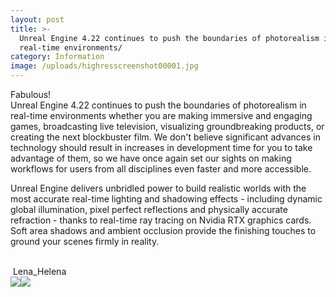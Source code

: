 ```yaml
---
layout: post
title: >-
  Unreal Engine 4.22 continues to push the boundaries of photorealism in
  real-time environments/
category: Information
image: /uploads/highresscreenshot00001.jpg
---
```


Fabulous\!<br>Unreal Engine 4.22 continues to push the boundaries of photorealism in real-time environments whether you are making immersive and engaging games, broadcasting live television, visualizing groundbreaking products, or creating the next blockbuster film. We don't believe significant advances in technology should result in increases in development time for you to take advantage of them, so we have once again set our sights on making workflows for users from all disciplines even faster and more accessible.

Unreal Engine delivers unbridled power to build realistic worlds with the most accurate real-time lighting and shadowing effects - including dynamic global illumination, pixel perfect reflections and physically accurate refraction - thanks to real-time ray tracing on Nvidia RTX graphics cards. Soft area shadows and ambient occlusion provide the finishing touches to ground your scenes firmly in reality.

&nbsp; &nbsp; &nbsp; &nbsp; &nbsp; &nbsp; &nbsp; &nbsp; &nbsp; &nbsp; &nbsp; &nbsp; &nbsp; &nbsp; &nbsp; &nbsp; &nbsp; &nbsp; &nbsp; &nbsp; &nbsp; &nbsp; &nbsp; &nbsp; &nbsp; &nbsp; &nbsp; &nbsp; &nbsp; &nbsp; &nbsp; &nbsp; &nbsp; &nbsp; &nbsp; &nbsp; &nbsp; &nbsp; &nbsp; &nbsp; &nbsp; &nbsp; &nbsp; &nbsp; &nbsp; &nbsp; &nbsp; &nbsp; &nbsp; &nbsp; &nbsp; &nbsp; &nbsp; &nbsp; &nbsp; &nbsp; &nbsp;Lena\_Helena<br>![](/uploads/26.jpg)![](/uploads/27.jpg)